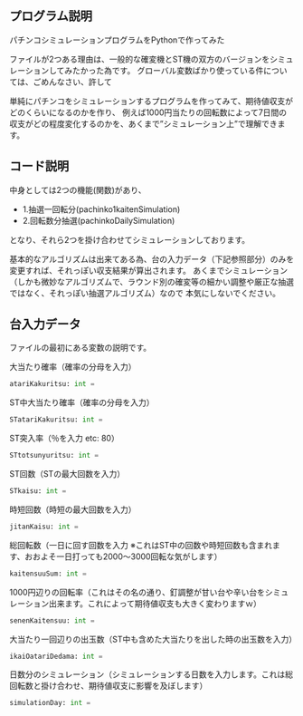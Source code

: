 ## プログラム説明
パチンコシミュレーションプログラムをPythonで作ってみた

ファイルが2つある理由は、一般的な確変機とST機の双方のバージョンをシミュレーションしてみたかった為です。
グローバル変数ばかり使っている件については、ごめんなさい、許して

単純にパチンコをシミュレーションするプログラムを作ってみて、期待値収支がどのくらいになるのかを作り、
例えば1000円当たりの回転数によって7日間の収支がどの程度変化するのかを、あくまで”シミュレーション上”で理解できます。

## コード説明
中身としては2つの機能(関数)があり、
 - 1.抽選一回転分(pachinko1kaitenSimulation)
 - 2.回転数分抽選(pachinkoDailySimulation)

となり、それら2つを掛け合わせてシミュレーションしております。

基本的なアルゴリズムは出来てある為、台の入力データ（下記参照部分）のみを変更すれば、それっぽい収支結果が算出されます。
あくまでシミュレーション（しかも微妙なアルゴリズムで、ラウンド別の確変等の細かい調整や厳正な抽選ではなく、それっぽい抽選アルゴリズム）なので
本気にしないでください。

## 台入力データ

ファイルの最初にある変数の説明です。

大当たり確率（確率の分母を入力）
 ```python
atariKakuritsu: int =
```
ST中大当たり確率（確率の分母を入力）
  ```python
STatariKakuritsu: int = 
```
ST突入率（％を入力 etc: 80）
  ```python
STtotsunyuritsu: int = 
```
ST回数（STの最大回数を入力）
  ```python
STkaisu: int = 
```
時短回数（時短の最大回数を入力）
  ```python
jitanKaisu: int = 
```   
総回転数（一日に回す回数を入力 ※これはST中の回数や時短回数も含まれます、おおよそ一日打っても2000～3000回転な気がします）
  ```python
kaitensuuSum: int =
```    
1000円辺りの回転率（これはその名の通り、釘調整が甘い台や辛い台をシミュレーション出来ます。これによって期待値収支も大きく変わりますｗ）
  ```python
senenKaitensuu: int =
```    
大当たり一回辺りの出玉数（ST中も含めた大当たりを出した時の出玉数を入力）
  ```python
ikaiOatariDedama: int =
```    
日数分のシミュレーション（シミュレーションする日数を入力します。これは総回転数と掛け合わせ、期待値収支に影響を及ぼします）
  ```python
 simulationDay: int =
```    
